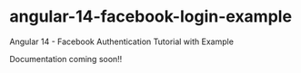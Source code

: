 # angular-14-facebook-login-example

Angular 14 - Facebook Authentication Tutorial with Example

Documentation coming soon!!
